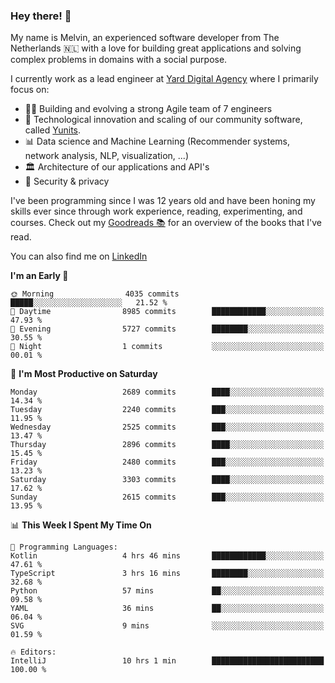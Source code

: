 ### Hey there! 👋

My name is Melvin, an experienced software developer from The Netherlands 🇳🇱 with a love for building great applications and solving complex problems in domains with a social purpose. 

I currently work as a lead engineer at [Yard Digital Agency](https://github.com/yardinternet) where I primarily focus on:

* 👏🏼 Building and evolving a strong Agile team of 7 engineers
* 🚀 Technological innovation and scaling of our community software, called [Yunits](https://www.yunits.com/).
* 📊 Data science and Machine Learning (Recommender systems, network analysis, NLP, visualization, ...)
* 🏛 Architecture of our applications and API's
* 🔐 Security & privacy

I've been programming since I was 12 years old and have been honing my skills ever since through work experience, reading, experimenting, and courses.
Check out my [Goodreads 📚](https://goodreads.com/melvinkoopmans) for an overview of the books that I've read. 

You can also find me on [LinkedIn](https://www.linkedin.com/in/melvinkoopmans)

<!--START_SECTION:waka-->
**I'm an Early 🐤** 

```text
🌞 Morning                4035 commits        █████░░░░░░░░░░░░░░░░░░░░   21.52 % 
🌆 Daytime                8985 commits        ████████████░░░░░░░░░░░░░   47.93 % 
🌃 Evening                5727 commits        ████████░░░░░░░░░░░░░░░░░   30.55 % 
🌙 Night                  1 commits           ░░░░░░░░░░░░░░░░░░░░░░░░░   00.01 % 
```
📅 **I'm Most Productive on Saturday** 

```text
Monday                   2689 commits        ████░░░░░░░░░░░░░░░░░░░░░   14.34 % 
Tuesday                  2240 commits        ███░░░░░░░░░░░░░░░░░░░░░░   11.95 % 
Wednesday                2525 commits        ███░░░░░░░░░░░░░░░░░░░░░░   13.47 % 
Thursday                 2896 commits        ████░░░░░░░░░░░░░░░░░░░░░   15.45 % 
Friday                   2480 commits        ███░░░░░░░░░░░░░░░░░░░░░░   13.23 % 
Saturday                 3303 commits        ████░░░░░░░░░░░░░░░░░░░░░   17.62 % 
Sunday                   2615 commits        ███░░░░░░░░░░░░░░░░░░░░░░   13.95 % 
```


📊 **This Week I Spent My Time On** 

```text
💬 Programming Languages: 
Kotlin                   4 hrs 46 mins       ████████████░░░░░░░░░░░░░   47.61 % 
TypeScript               3 hrs 16 mins       ████████░░░░░░░░░░░░░░░░░   32.68 % 
Python                   57 mins             ██░░░░░░░░░░░░░░░░░░░░░░░   09.58 % 
YAML                     36 mins             ██░░░░░░░░░░░░░░░░░░░░░░░   06.04 % 
SVG                      9 mins              ░░░░░░░░░░░░░░░░░░░░░░░░░   01.59 % 

🔥 Editors: 
IntelliJ                 10 hrs 1 min        █████████████████████████   100.00 % 
```


<!--END_SECTION:waka-->

